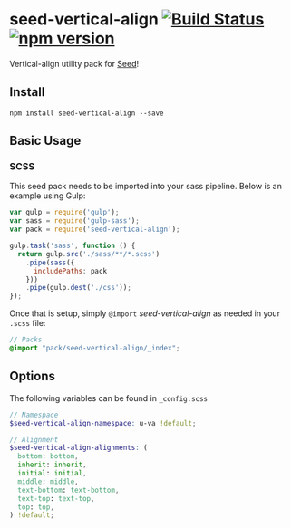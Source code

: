 # seed-vertical-align [![Build Status](https://travis-ci.org/helpscout/seed-vertical-align.svg?branch=master)](https://travis-ci.org/helpscout/seed-vertical-align) [![npm version](https://badge.fury.io/js/seed-vertical-align.svg)](https://badge.fury.io/js/seed-vertical-align)

Vertical-align utility pack for [Seed](https://github.com/helpscout/seed)!

## Install
```
npm install seed-vertical-align --save
```


## Basic Usage

### SCSS
This seed pack needs to be imported into your sass pipeline. Below is an example using Gulp:


```javascript
var gulp = require('gulp');
var sass = require('gulp-sass');
var pack = require('seed-vertical-align');

gulp.task('sass', function () {
  return gulp.src('./sass/**/*.scss')
    .pipe(sass({
      includePaths: pack
    }))
    .pipe(gulp.dest('./css'));
});
```

Once that is setup, simply `@import` *seed-vertical-align* as needed in your `.scss` file:

```scss
// Packs
@import "pack/seed-vertical-align/_index";
```

## Options

The following variables can be found in `_config.scss`

```scss
// Namespace
$seed-vertical-align-namespace: u-va !default;

// Alignment
$seed-vertical-align-alignments: (
  bottom: bottom,
  inherit: inherit,
  initial: initial,
  middle: middle,
  text-bottom: text-bottom,
  text-top: text-top,
  top: top,
) !default;
```
